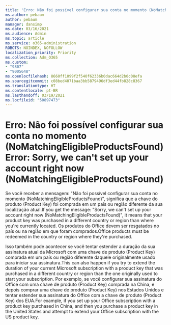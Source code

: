 ```yaml
---
title: 'Erro: Não foi possível configurar sua conta no momento (NoMatchingEligibleProductsFound)'
ms.author: pebaum
author: pebaum
manager: dansimp
ms.date: 03/16/2021
ms.audience: Admin
ms.topic: article
ms.service: o365-administration
ROBOTS: NOINDEX, NOFOLLOW
localization_priority: Priority
ms.collection: Adm_O365
ms.custom:
- "9807"
- "9005648"
ms.openlocfilehash: 8660ff1099f2f540f62336b0dac664d2b0c08efa
ms.sourcegitcommit: c08bed4071baa3bb5879496df3ed44fb828c8367
ms.translationtype: HT
ms.contentlocale: pt-BR
ms.lasthandoff: 03/19/2021
ms.locfileid: "50897473"
---
```

# <a name="error-sorry-we-cant-set-up-your-account-right-now-nomatchingeligibleproductsfound"></a><span data-ttu-id="b9c9a-102">Erro: Não foi possível configurar sua conta no momento (NoMatchingEligibleProductsFound)</span><span class="sxs-lookup"><span data-stu-id="b9c9a-102">Error: Sorry, we can't set up your account right now (NoMatchingEligibleProductsFound)</span></span>

<span data-ttu-id="b9c9a-103">Se você receber a mensagem: "Não foi possível configurar sua conta no momento (NoMatchingEligibleProductsFound)", significa que a chave do produto (Product Key) foi comprada em um país ou região diferente da sua localização atual.</span><span class="sxs-lookup"><span data-stu-id="b9c9a-103">If you get the message: "Sorry, we can't set up your account right now (NoMatchingEligibleProductsFound)", it means that your product key was purchased in a different country or region than where you're currently located.</span></span> <span data-ttu-id="b9c9a-104">Os produtos do Office devem ser resgatados no país ou na região em que foram comprados.</span><span class="sxs-lookup"><span data-stu-id="b9c9a-104">Office products must be redeemed in the country or region where they're purchased.</span></span>

<span data-ttu-id="b9c9a-105">Isso também pode acontecer se você tentar estender a duração da sua assinatura atual da Microsoft com uma chave de produto (Product Key) comprada em um país ou região diferente daquele originalmente usado para iniciar sua assinatura.</span><span class="sxs-lookup"><span data-stu-id="b9c9a-105">This can also happen if you try to extend the duration of your current Microsoft subscription with a product key that was purchased in a different country or region than the one originally used to start your subscription.</span></span> <span data-ttu-id="b9c9a-106">Por exemplo, se você configurar sua assinatura do Office com uma chave de produto (Product Key) comprada na China, e depois comprar uma chave de produto (Product Key) nos Estados Unidos e tentar estender sua assinatura do Office com a chave de produto (Product Key) dos EUA.</span><span class="sxs-lookup"><span data-stu-id="b9c9a-106">For example, if you set up your Office subscription with a product key purchased in China, and then you purchase a product key in the United States and attempt to extend your Office subscription with the US product key.</span></span>